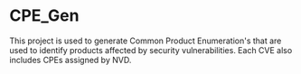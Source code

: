 # CPE_Gen
This project is used to generate Common Product Enumeration's that are used to identify products affected by security vulnerabilities.  Each CVE also includes CPEs assigned by NVD.
